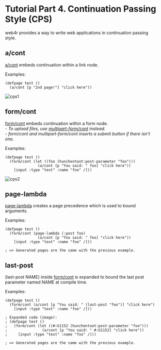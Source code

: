 Tutorial Part 4. Continuation Passing Style (CPS)
==================================================
web4r provides a way to write web applications in continuation passing style.

a/cont
-------
[a/cont](http://web4r.org/en/api#a/cont) embeds continuation within a link node.

Examples:

    (defpage test ()
      (a/cont [p "2nd page!"] "click here"))

![cps1](http://web4r.org/cps1.png)

form/cont
----------
[form/cont](http://web4r.org/en/api#form/cont) embeds continuation within a form node.  
*- To upload files, use [multipart-form/cont](http://web4r.org/en/api#multipart-form/cont) instead.*  
*- form/cont and multipart-form/cont inserts a submit button if there isn't one.*

Examples:

    (defpage test ()
      (form/cont (let ((foo (hunchentoot:post-parameter "foo")))
                   (a/cont [p "You said: " foo] "click here"))
        [input :type "text" :name "foo" /]))

![cps2](http://web4r.org/cps2.png)

page-lambda
------------
[page-lambda](http://web4r.org/en/api#page-lambda) creates a page precedence which is used to bound arguments.

Examples:

    (defpage test ()
      (form/cont (page-lambda (:post foo)
                   (a/cont [p "You said: " foo] "click here"))
        [input :type "text" :name "foo" /]))

    ; => Generated pages are the same with the previous example.

last-post
----------
(last-post NAME) inside [form/cont](http://web4r.org/en/api#form/cont) is expanded to bound the last post parameter named NAME at compile time.

Examples:

    (defpage test ()
      (form/cont (a/cont [p "You said: " (last-post "foo")] "click here")
        [input :type "text" :name "foo" /]))

    ; Expanded code (image):
    ; (defpage test ()
    ;   (form/cont (let ((#:G1152 (hunchentoot:post-parameter "foo")))
    ;                (a/cont [p "You said: " #:G1152] "click here"))
    ;     [input :type "text" :name "foo" /]))

    ; => Generated pages are the same with the previous example.
